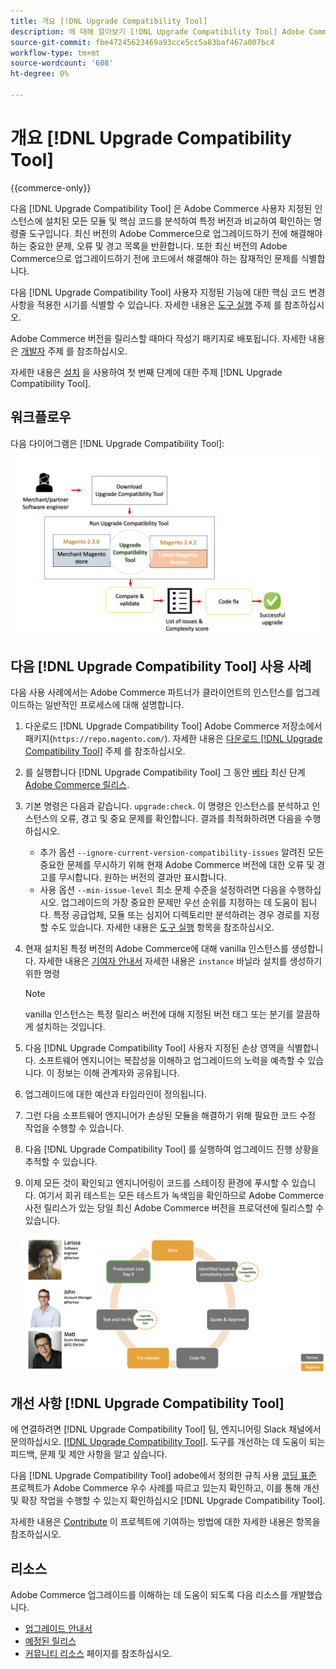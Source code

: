 ```yaml
---
title: 개요 [!DNL Upgrade Compatibility Tool]
description: 에 대해 알아보기 [!DNL Upgrade Compatibility Tool] Adobe Commerce 프로젝트에 어떻게 도움을 줄 수 있습니까?
source-git-commit: fbe47245623469a93cce5cc5a83baf467a007bc4
workflow-type: tm+mt
source-wordcount: '608'
ht-degree: 0%

---
```



# 개요 [!DNL Upgrade Compatibility Tool]

{{commerce-only}}

다음 [!DNL Upgrade Compatibility Tool] 은 Adobe Commerce 사용자 지정된 인스턴스에 설치된 모든 모듈 및 핵심 코드를 분석하여 특정 버전과 비교하여 확인하는 명령줄 도구입니다. 최신 버전의 Adobe Commerce으로 업그레이드하기 전에 해결해야 하는 중요한 문제, 오류 및 경고 목록을 반환합니다. 또한 최신 버전의 Adobe Commerce으로 업그레이드하기 전에 코드에서 해결해야 하는 잠재적인 문제를 식별합니다.

다음 [!DNL Upgrade Compatibility Tool] 사용자 지정된 기능에 대한 핵심 코드 변경 사항을 적용한 시기를 식별할 수 있습니다. 자세한 내용은 [도구 실행](../upgrade-compatibility-tool/run.md) 주제 를 참조하십시오.

Adobe Commerce 버전을 릴리스할 때마다 작성기 패키지로 배포됩니다. 자세한 내용은 [개발자](../upgrade-compatibility-tool/developer.md) 주제 를 참조하십시오.

자세한 내용은 [설치](../upgrade-compatibility-tool/install.md) 을 사용하여 첫 번째 단계에 대한 주제 [!DNL Upgrade Compatibility Tool].

## 워크플로우

다음 다이어그램은 [!DNL Upgrade Compatibility Tool]:

![[!DNL Upgrade Compatibility Tool] 다이어그램](../../assets/upgrade-guide/mvp-diagram-v3.png)

## 다음 [!DNL Upgrade Compatibility Tool] 사용 사례

다음 사용 사례에서는 Adobe Commerce 파트너가 클라이언트의 인스턴스를 업그레이드하는 일반적인 프로세스에 대해 설명합니다.

1. 다운로드 [!DNL Upgrade Compatibility Tool] Adobe Commerce 저장소에서 패키지(`https://repo.magento.com/`). 자세한 내용은 [다운로드 [!DNL Upgrade Compatibility Tool]](../upgrade-compatibility-tool/install.md#download-the-upgrade-compatibility-tool) 주제 를 참조하십시오.
1. 를 실행합니다 [!DNL Upgrade Compatibility Tool] 그 동안 [베타](https://devdocs.magento.com/release/beta-program.html) 최신 단계 [Adobe Commerce 릴리스](https://devdocs.magento.com/release/).
1. 기본 명령은 다음과 같습니다. `upgrade:check`. 이 명령은 인스턴스를 분석하고 인스턴스의 오류, 경고 및 중요 문제를 확인합니다. 결과를 최적화하려면 다음을 수행하십시오.

   - 추가 옵션 `--ignore-current-version-compatibility-issues` 알려진 모든 중요한 문제를 무시하기 위해 현재 Adobe Commerce 버전에 대한 오류 및 경고를 무시합니다. 원하는 버전의 결과만 표시합니다.
   - 사용 옵션 `--min-issue-level` 최소 문제 수준을 설정하려면 다음을 수행하십시오. 업그레이드의 가장 중요한 문제만 우선 순위를 지정하는 데 도움이 됩니다. 특정 공급업체, 모듈 또는 심지어 디렉토리만 분석하려는 경우 경로를 지정할 수도 있습니다. 자세한 내용은 [도구 실행](https://experienceleague.adobe.com/docs/commerce-operations/upgrade-guide/upgrade-compatibility-tool/run.html?lang=en) 항목을 참조하십시오.

1. 현재 설치된 특정 버전의 Adobe Commerce에 대해 vanilla 인스턴스를 생성합니다. 자세한 내용은 [기여자 안내서](https://devdocs.magento.com/contributor-guide/contributing.html#vanilla-pr) 자세한 내용은 `instance` 바닐라 설치를 생성하기 위한 명령

   >[!NOTE]
   >
   >vanilla 인스턴스는 특정 릴리스 버전에 대해 지정된 버전 태그 또는 분기를 깔끔하게 설치하는 것입니다.

1. 다음 [!DNL Upgrade Compatibility Tool] 사용자 지정된 손상 영역을 식별합니다. 소프트웨어 엔지니어는 복잡성을 이해하고 업그레이드의 노력을 예측할 수 있습니다. 이 정보는 이해 관계자와 공유됩니다.
1. 업그레이드에 대한 예산과 타임라인이 정의됩니다.
1. 그런 다음 소프트웨어 엔지니어가 손상된 모듈을 해결하기 위해 필요한 코드 수정 작업을 수행할 수 있습니다.
1. 다음 [!DNL Upgrade Compatibility Tool] 를 실행하여 업그레이드 진행 상황을 추적할 수 있습니다.
1. 이제 모든 것이 확인되고 엔지니어링이 코드를 스테이징 환경에 푸시할 수 있습니다. 여기서 회귀 테스트는 모든 테스트가 녹색임을 확인하므로 Adobe Commerce 사전 릴리스가 있는 당일 최신 Adobe Commerce 버전을 프로덕션에 릴리스할 수 있습니다.

   ![[!DNL Upgrade Compatibility Tool] 대상자](../../assets/upgrade-guide/audience-uct-v3.png)

## 개선 사항 [!DNL Upgrade Compatibility Tool]

에 연결하려면 [!DNL Upgrade Compatibility Tool] 팀, 엔지니어링 Slack 채널에서 문의하십시오. [[!DNL Upgrade Compatibility Tool]](https://magentocommeng.slack.com/archives/C019Y143U9F). 도구를 개선하는 데 도움이 되는 피드백, 문제 및 제안 사항을 알고 싶습니다.

다음 [!DNL Upgrade Compatibility Tool] adobe에서 정의한 규칙 사용 [코딩 표준](https://devdocs.magento.com/guides/v2.4/coding-standards/bk-coding-standards.html) 프로젝트가 Adobe Commerce 우수 사례를 따르고 있는지 확인하고, 이를 통해 개선 및 확장 작업을 수행할 수 있는지 확인하십시오 [!DNL Upgrade Compatibility Tool].

자세한 내용은 [Contribute](https://devdocs.magento.com/guides/v2.4/coding-standards/contributing.html)  이 프로젝트에 기여하는 방법에 대한 자세한 내용은 항목을 참조하십시오.

## 리소스

Adobe Commerce 업그레이드를 이해하는 데 도움이 되도록 다음 리소스를 개발했습니다.

- [업그레이드 안내서](https://experienceleague.adobe.com/docs/commerce-operations/upgrade-guide/overview.html)
- [예정된 릴리스](https://devdocs.magento.com/release/)
- [커뮤니티 리소스](https://devdocs.magento.com/community/resources/resources.html) 페이지를 참조하십시오.
